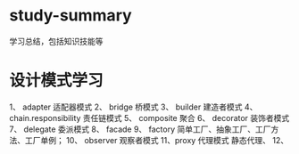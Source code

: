 # study-summary
学习总结，包括知识技能等

# 设计模式学习
1、 adapter 适配器模式
2、 bridge 桥模式
3、 builder 建造者模式
4、 chain.responsibility 责任链模式
5、 composite  聚合
6、 decorator  装饰者模式
7、 delegate 委派模式
8、 facade 
9、 factory 简单工厂、抽象工厂、工厂方法、工厂单例；
10、 observer 观察者模式
11、proxy 代理模式  静态代理、
12、
